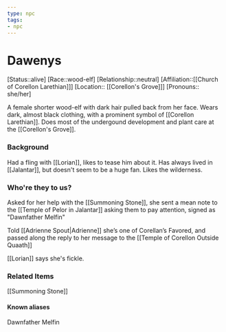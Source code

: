 ```yaml
---
type: npc
tags: 
- npc
---
```


# Dawenys
[Status::alive]
[Race::wood-elf]
[Relationship::neutral]
[Affiliation::[[Church of Corellon Larethian]]]
[Location:: [[Corellon's Grove]]]
[Pronouns:: she/her]

A female shorter wood-elf with dark hair pulled back from her face. Wears dark, almost black clothing, with a prominent symbol of [[Corellon Larethian]]. Does most of the undergound development and plant care at the [[Corellon's Grove]]. 

### Background
Had a fling with [[Lorian]], likes to tease him about it. Has always lived in [[Jalantar]], but doesn't seem to be a huge fan. Likes the wilderness. 

### Who're they to us? 
Asked for her help with the [[Summoning Stone]], she sent a mean note to the [[Temple of Pelor in Jalantar]] asking them to pay attention, signed as "Dawnfather Melfin"

Told [[Adrienne Spout|Adrienne]] she’s one of Corellan’s Favored, and passed along the reply to her message to the [[Temple of Corellon Outside Quaath]]

[[Lorian]] says she's fickle. 

### Related Items
[[Summoning Stone]]

#### Known aliases
Dawnfather Melfin